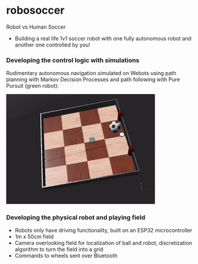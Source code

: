 # robosoccer
Robot vs Human Soccer

- Building a real life 1v1 soccer robot with one fully autonomous robot and another one controlled by you!


### Developing the control logic with simulations
Rudimentary autonomous navigation simulated on Webots using path planning with Markov Decision Processes and path following with Pure Pursuit (green robot):

<img src="https://github.com/douglashuangg/robosoccer/blob/main/PurePursuit.gif" alt="GIF" width="400">


### Developing the physical robot and playing field
- Robots only have driving functionality, built on an ESP32 microcontroller
- 1m x 50cm field
- Camera overlooking field for localization of ball and robot, discretization algorithm to turn the field into a grid
- Commands to wheels sent over Bluetooth
